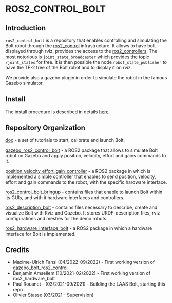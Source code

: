 # ROS2_CONTROL_BOLT

## Introduction

`ros2_control_bolt` is a repository that enables controlling and simulating the Bolt robot through the [ros2_control](https://control.ros.org) infrastructure.
It allows to have bolt displayed through rviz, provides the access to the [ros2_controllers](https://github.com/ros-controls/ros2_controllers).
The most notorious is `joint_state_broadcaster` which provides the topic `/joint_states` for free.
It is then possible the node `robot_state_publisher` to have the TF-2 tree of the Bolt robot and to display it on rviz.

We provide also a gazebo plugin in order to simulate the robot in the famous Gazebo simulator.

## Install

The install procedure is described in details [here](doc/Start.md).

## Repository Organization

[doc](doc) - a set of tutorials to start, calibrate and launch Bolt.

[gazebo_ros2_control_bolt](gazebo_ros2_control_bolt) - a ROS2 package that allows to simulate Bolt robot on Gazebo and apply position, velocity, effort and gains commands to it.

[position_velocity_effort_gain_controller](position_velocity_effort_gain_controller) - a ROS2 package in which is implemented a simple controller that enables to send position, velocity, effort and gain commands to the robot, with the specific hardware interface.

[ros2_control_bolt_bringup](ros2_control_bolt_bringup) - contains files that enable to launch Bolt within its GUIs, and with it hardware interfaces and controllers.


[ros2_description_bolt](ros2_description_bolt) - contains files necessary to describe, create and visualize Bolt with Rviz and Gazebo. It stores URDF-description files, rviz configurations and meshes for the demo robots.

[ros2_hardware_interface_bolt](ros2_hardware_interface_bolt) - a ROS2 package in which a hardware interface for Bolt is implemented.

## Credits

 * Maxime-Ulrich Fansi (04/2022-09/2022) - First working version of gazebo_bolt_ros2_control
 * Benjamin Amsellem (10/2021-02/2022) - First working version of ros2_hardware_bolt
 * Paul Rouanet - (03/2021-09/2021) - Building the LAAS Bolt, starting this repo
 * Olivier Stasse (03/2021 - Supervision)
 